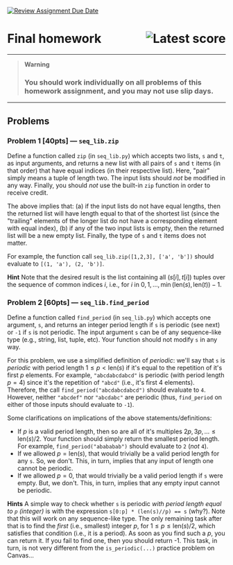 [![Review Assignment Due Date](https://classroom.github.com/assets/deadline-readme-button-24ddc0f5d75046c5622901739e7c5dd533143b0c8e959d652212380cedb1ea36.svg)](https://classroom.github.com/a/O0TbKqdD)
# Final homework &nbsp; <a href="/../../pull/1/checks"><img src="/../status/badges/score.svg?raw=true" alt="Latest score" align="right"/></a>

<!-- The above score badge (a) assumes clusterhack-classbot is configured on repos, and (b) relies on relative link to PRs that is *not* officially supported by GitHub -->

---

> **Warning**
>
> ### You should work **individually** on all problems of this homework assignment, and you may **not** use slip days.

---

## Problems

### Problem 1 [40pts] &mdash; `seq_lib.zip`

Define a function called `zip` (in `seq_lib.py`) which accepts two lists, `s` and `t`, as input arguments, and returns a new list with all pairs of `s` and `t` items (in that order) that have equal indices (in their respective list). Here, "pair" simply means a tuple of length two. The input lists should *not* be modified in any way.  Finally, you should *not* use the built-in `zip` function in order to receive credit.

The above implies that: (a) if the input lists do not have equal lengths, then the returned list will have length equal to that of the shortest list (since the "trailing" elements of the longer list do not have a corresponding element with equal index), (b) if any of the two input lists is empty, then the returned list will be a new empty list. Finally, the type of `s` and `t` items does not matter.

For example, the function call `seq_lib.zip([1,2,3], ['a', 'b'])` should evaluate to `[(1, 'a'), (2, 'b')]`.

**Hint** Note that the desired result is the list containing all $(s[i], t[i])$ tuples over the sequence of common indices $i$, i.e., for $i$ in $0, 1, \ldots, \min(\mathrm{len}(s), \mathrm{len}(t))-1$.


### Problem 2 [60pts] &mdash; `seq_lib.find_period`

Define a function called `find_period` (in `seq_lib.py`) which accepts one argument, `s`, and returns an integer period length if `s` is periodic (see next) or `-1` if `s` is not periodic.  The input argument `s` can be of any sequence-like type (e.g., string, list, tuple, etc). Your function should not modify `s` in any way.

For this problem, we use a simplified definition of *periodic*: we'll say that `s` is *periodic* with period length $1 \le p < \mathrm{len}(s)$ if it's equal to the repetition of it's first $p$ elements. For example, `"abcdabcdabcd"` is periodic (with period length $p=4$) since it's the repetition of `"abcd"` (i.e., it's first 4 elements). Therefore, the call `find_period("abcdabcdabcd")` should evaluate to `4`. However, neither `"abcdef"` nor `"abcdabc"` are periodic (thus, `find_period` on either of those inputs should evaluate to `-1`).

Some clarifications on implications of the above statements/definitions:

* If $p$ is a valid period length, then so are all of it's multiples $2p, 3p, \ldots \le \mathrm{len}(s)/2$. Your function should simply return the smallest period length. For example, `find_period("abababab")` should evaluate to `2` (*not* `4`).
* If we allowed $p = \mathrm{len}(s)$, that would trivially be a valid period length for any `s`. So, we don't. This, in turn, implies that any input of length one cannot be periodic.
* If we allowed $p = 0$, that would trivially be a valid period length if `s` were empty. But, we don't. This, in turn, implies that any empty input cannot be periodic.

**Hints** A simple way to check whether `s` is periodic *with period length equal to `p` (integer)* is with the expression `s[0:p] * (len(s)//p) == s` (why?). Note that this will work on any sequence-like type. The only remaining task after that is to find the *first* (i.e., smallest) integer $p$, for $1\le p \le \mathrm{len}(s)/2$, which satisfies that condition (i.e., it is a period). As soon as you find such a $p$, you can return it. If you fail to find one, then you should return -1.
This task, in turn, is not very different from the `is_periodic(...)` practice problem on Canvas...

